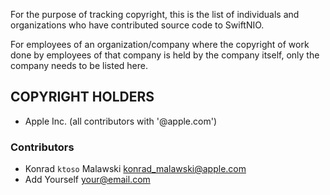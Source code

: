 For the purpose of tracking copyright, this is the list of individuals and
organizations who have contributed source code to SwiftNIO.

For employees of an organization/company where the copyright of work done
by employees of that company is held by the company itself, only the company
needs to be listed here.

## COPYRIGHT HOLDERS

- Apple Inc. (all contributors with '@apple.com')

### Contributors

- Konrad `ktoso` Malawski <konrad_malawski@apple.com>
- Add Yourself <your@email.com>

